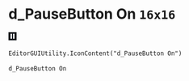 # d_PauseButton On `16x16`
<img src="/img/d_PauseButton%20On.png" width=16 height=16>

``` CSharp
EditorGUIUtility.IconContent("d_PauseButton On")
```
```
d_PauseButton On
```
